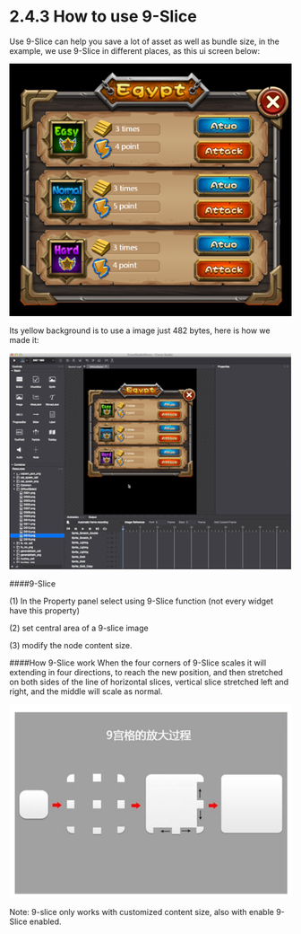# 2.4.3 How to use 9-Slice

Use 9-Slice can help you save a lot of asset as well as bundle size, in the example, we use 9-Slice in different places, as this ui screen below:

![Image](res/image125.png)

Its yellow background is to use a image just 482 bytes, here is how we made it:

![Image](res/image133.gif)

####9-Slice

(1) In the Property panel select using 9-Slice function (not every widget have this property)

(2) set central area of a 9-slice image

(3) modify the node content size.

####How 9-Slice work
When the four corners of 9-Slice scales it will extending in four directions, to reach the new position, and then stretched on both sides of the line of horizontal slices, vertical slice stretched left and right, and the middle will scale as normal.

![Image](res/image057.png)

Note: 9-slice only works with customized content size, also with enable 9-Slice enabled.
